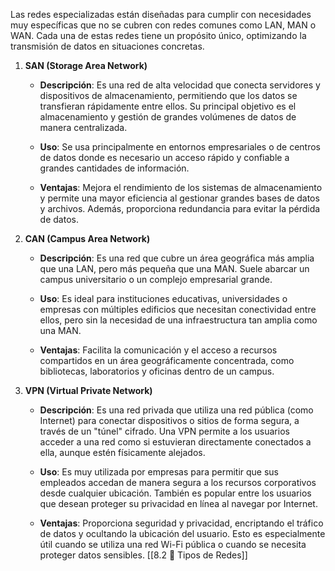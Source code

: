Las redes especializadas están diseñadas para cumplir con necesidades muy específicas que no se cubren con redes comunes como LAN, MAN o WAN. Cada una de estas redes tiene un propósito único, optimizando la transmisión de datos en situaciones concretas.

1. **SAN (Storage Area Network)**
    
    - **Descripción**: Es una red de alta velocidad que conecta servidores y dispositivos de almacenamiento, permitiendo que los datos se transfieran rápidamente entre ellos. Su principal objetivo es el almacenamiento y gestión de grandes volúmenes de datos de manera centralizada.
        
    - **Uso**: Se usa principalmente en entornos empresariales o de centros de datos donde es necesario un acceso rápido y confiable a grandes cantidades de información.
        
    - **Ventajas**: Mejora el rendimiento de los sistemas de almacenamiento y permite una mayor eficiencia al gestionar grandes bases de datos y archivos. Además, proporciona redundancia para evitar la pérdida de datos.
        
2. **CAN (Campus Area Network)**
    
    - **Descripción**: Es una red que cubre un área geográfica más amplia que una LAN, pero más pequeña que una MAN. Suele abarcar un campus universitario o un complejo empresarial grande.
        
    - **Uso**: Es ideal para instituciones educativas, universidades o empresas con múltiples edificios que necesitan conectividad entre ellos, pero sin la necesidad de una infraestructura tan amplia como una MAN.
        
    - **Ventajas**: Facilita la comunicación y el acceso a recursos compartidos en un área geográficamente concentrada, como bibliotecas, laboratorios y oficinas dentro de un campus.
        
3. **VPN (Virtual Private Network)**
    
    - **Descripción**: Es una red privada que utiliza una red pública (como Internet) para conectar dispositivos o sitios de forma segura, a través de un "túnel" cifrado. Una VPN permite a los usuarios acceder a una red como si estuvieran directamente conectados a ella, aunque estén físicamente alejados.
        
    - **Uso**: Es muy utilizada por empresas para permitir que sus empleados accedan de manera segura a los recursos corporativos desde cualquier ubicación. También es popular entre los usuarios que desean proteger su privacidad en línea al navegar por Internet.
        
    - **Ventajas**: Proporciona seguridad y privacidad, encriptando el tráfico de datos y ocultando la ubicación del usuario. Esto es especialmente útil cuando se utiliza una red Wi-Fi pública o cuando se necesita proteger datos sensibles.
[[8.2 🧩 Tipos de Redes]]
